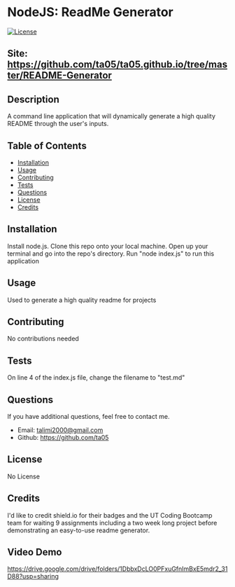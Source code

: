 # NodeJS: ReadMe Generator

[![License](https://img.shields.io/badge/license-None-green.svg)](https://shields.io/)

## Site: https://github.com/ta05/ta05.github.io/tree/master/README-Generator

## Description

A command line application that will dynamically generate a high quality README through the user's inputs.

## Table of Contents

-   [Installation](#installation)
-   [Usage](#usage)
-   [Contributing](#contributing)
-   [Tests](#tests)
-   [Questions](#questions)
-   [License](#license)
-   [Credits](#credits)

## Installation

Install node.js. Clone this repo onto your local machine. Open up your terminal and go into the repo's directory. Run "node index.js" to run this application

## Usage

Used to generate a high quality readme for projects

## Contributing

No contributions needed

## Tests

On line 4 of the index.js file, change the filename to "test.md"

## Questions

If you have additional questions, feel free to contact me.

-   Email: talimi2000@gmail.com
-   Github: https://github.com/ta05

## License

No License

## Credits

I'd like to credit shield.io for their badges and the UT Coding Bootcamp team for waiting 9 assignments including a two week long project before demonstrating an easy-to-use readme generator.

## Video Demo

https://drive.google.com/drive/folders/1DbbxDcLO0PFxuGfnImBxE5mdr2_31D88?usp=sharing

